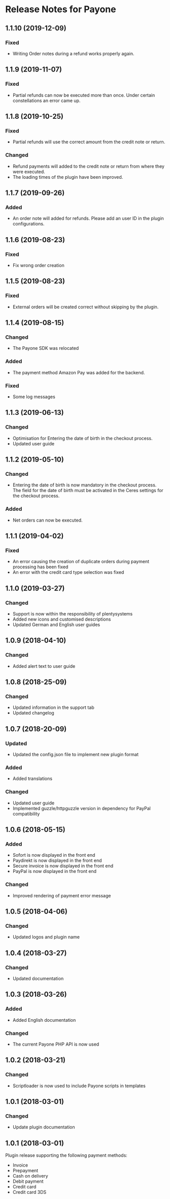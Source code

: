 # Release Notes for Payone

## 1.1.10 (2019-12-09)

### Fixed
- Writing Order notes during a refund works properly again.

## 1.1.9 (2019-11-07)

### Fixed
- Partial refunds can now be executed more than once. Under certain constellations an error came up. 

## 1.1.8 (2019-10-25)

### Fixed
- Partial refunds will use the correct amount from the credit note or return.

### Changed
- Refund payments will added to the credit note or return from where they were executed.
- The loading times of the plugin have been improved.

## 1.1.7 (2019-09-26)

### Added
- An order note will added for refunds. Please add an user ID in the plugin configurations.

## 1.1.6 (2019-08-23)

### Fixed
- Fix wrong order creation

## 1.1.5 (2019-08-23)

### Fixed
- External orders will be created correct without skipping by the plugin. 

## 1.1.4 (2019-08-15)

### Changed
- The Payone SDK was relocated

### Added
- The payment method Amazon Pay was added for the backend.

### Fixed
- Some log messages

## 1.1.3 (2019-06-13)

### Changed
- Optimisation for Entering the date of birth in the checkout process.
- Updated user guide

## 1.1.2 (2019-05-10)

### Changed
- Entering the date of birth is now mandatory in the checkout process. The field for the date of birth must be activated in the Ceres settings for the checkout process.

### Added
- Net orders can now be executed.

## 1.1.1 (2019-04-02)

### Fixed
- An error causing the creation of duplicate orders during payment processing has been fixed
- An error with the credit card type selection was fixed

## 1.1.0 (2019-03-27)

### Changed
- Support is now within the responsibility of plentysystems
- Added new icons and customised descriptions
- Updated German and English user guides

## 1.0.9 (2018-04-10)

### Changed
- Added alert text to user guide

## 1.0.8 (2018-25-09)

### Changed
- Updated information in the support tab
- Updated changelog

## 1.0.7 (2018-20-09)

### Updated
- Updated the config.json file to implement new plugin format

### Added
- Added translations

### Changed
- Updated user guide
- Implemented guzzle/httpguzzle version in dependency for PayPal compatibility

## 1.0.6 (2018-05-15)

### Added
- Sofort is now displayed in the front end
- Paydirekt is now displayed in the front end
- Secure invoice is now displayed in the front end
- PayPal is now displayed in the front end

### Changed
- Improved rendering of payment error message

## 1.0.5 (2018-04-06)

### Changed
- Updated logos and plugin name

## 1.0.4 (2018-03-27)

### Changed
- Updated documentation

## 1.0.3 (2018-03-26)

### Added
- Added English documentation

### Changed
- The current Payone PHP API is now used

## 1.0.2 (2018-03-21)

### Changed
- Scriptloader is now used to include Payone scripts in templates

## 1.0.1 (2018-03-01)

### Changed
- Update plugin documentation

## 1.0.1 (2018-03-01)
Plugin release supporting the following payment methods:

- Invoice
- Prepayment
- Cash on delivery
- Debit payment
- Credit card
- Credit card 3DS
